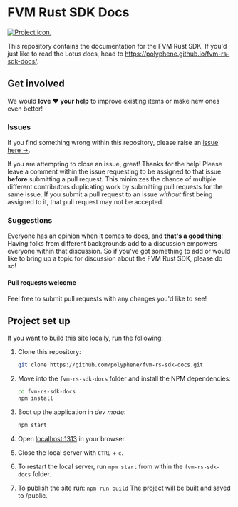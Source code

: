 # FVM Rust SDK Docs

[![Project icon.](https://img.shields.io/badge/project-IPFS-blue.svg?style=flat-square)](http://ipfs.io/)

This repository contains the documentation for the FVM Rust SDK. If you'd just like to read the Lotus docs, head to https://polyphene.github.io/fvm-rs-sdk-docs/.

## Get involved

We would **love ❤️ your help** to improve existing items or make new ones even better!

### Issues

If you find something wrong within this repository, please raise an [issue here →](https://github.com/polyphene/fvm-rs-sdk-docs/issues).

If you are attempting to close an issue, great! Thanks for the help! Please leave a comment within the issue requesting to be assigned to that issue **before** submitting a pull request. This minimizes the chance of multiple different contributors duplicating work by submitting pull requests for the same issue. If you submit a pull request to an issue _without_ first being assigned to it, that pull request may not be accepted.

### Suggestions

Everyone has an opinion when it comes to docs, and **that's a good thing**! Having folks from different backgrounds add to a discussion empowers everyone within that discussion. So if you've got something to add or would like to bring up a topic for discussion about the FVM Rust SDK, please do so!

#### Pull requests welcome

Feel free to submit pull requests with any changes you'd like to see!

## Project set up

If you want to build this site locally, run the following:

1. Clone this repository:

   ```bash
   git clone https://github.com/polyphene/fvm-rs-sdk-docs.git
   ```

1. Move into the `fvm-rs-sdk-docs` folder and install the NPM dependencies:

   ```bash
   cd fvm-rs-sdk-docs
   npm install
   ```

1. Boot up the application in _dev mode_:

   ```bash
   npm start
   ```

1. Open [localhost:1313](http://localhost:1313/) in your browser.
1. Close the local server with `CTRL` + `c`.
1. To restart the local server, run `npm start` from within the `fvm-rs-sdk-docs` folder.
1. To publish the site run: ```npm run build``` The project will be built and saved to /public.

